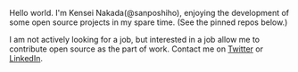 Hello world. I'm Kensei Nakada(@sanposhiho), enjoying the development of some open source projects in my spare time. (See the pinned repos below.)

I am not actively looking for a job, but interested in a job allow me to contribute open source as the part of work.
Contact me on [Twitter](https://twitter.com/sanpo_shiho) or [LinkedIn](https://www.linkedin.com/in/kensei-nakada-394b4a199/).
